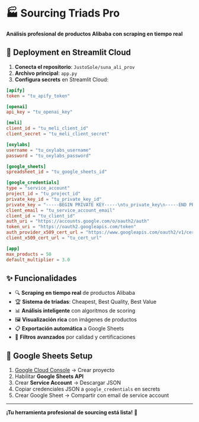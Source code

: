 # 🏭 Sourcing Triads Pro

**Análisis profesional de productos Alibaba con scraping en tiempo real**

## 🚀 Deployment en Streamlit Cloud

1. **Conecta el repositorio**: `JustoSole/suna_ali_prov`
2. **Archivo principal**: `app.py`
3. **Configura secrets** en Streamlit Cloud:

```toml
[apify]
token = "tu_apify_token"

[openai]
api_key = "tu_openai_key"

[meli]
client_id = "tu_meli_client_id"
client_secret = "tu_meli_client_secret"

[oxylabs]
username = "tu_oxylabs_username"
password = "tu_oxylabs_password"

[google_sheets]
spreadsheet_id = "tu_google_sheets_id"

[google_credentials]
type = "service_account"
project_id = "tu_project_id"
private_key_id = "tu_private_key_id"
private_key = "-----BEGIN PRIVATE KEY-----\ntu_private_key\n-----END PRIVATE KEY-----\n"
client_email = "tu_service_account_email"
client_id = "tu_client_id"
auth_uri = "https://accounts.google.com/o/oauth2/auth"
token_uri = "https://oauth2.googleapis.com/token"
auth_provider_x509_cert_url = "https://www.googleapis.com/oauth2/v1/certs"
client_x509_cert_url = "tu_cert_url"

[app]
max_products = 50
default_multiplier = 3.0
```

## ✨ Funcionalidades

- 🔍 **Scraping en tiempo real** de productos Alibaba
- 🏆 **Sistema de tríadas**: Cheapest, Best Quality, Best Value
- 📊 **Análisis inteligente** con algoritmos de scoring
- 🖼️ **Visualización rica** con imágenes de productos
- 📋 **Exportación automática** a Google Sheets
- 🎯 **Filtros avanzados** por calidad y certificaciones

## 🔧 Google Sheets Setup

1. [Google Cloud Console](https://console.cloud.google.com) → Crear proyecto
2. Habilitar **Google Sheets API**
3. Crear **Service Account** → Descargar JSON
4. Copiar credenciales JSON a `google_credentials` en secrets
5. Crear Google Sheet → Compartir con email de service account

---

**¡Tu herramienta profesional de sourcing está lista!** 🚀
